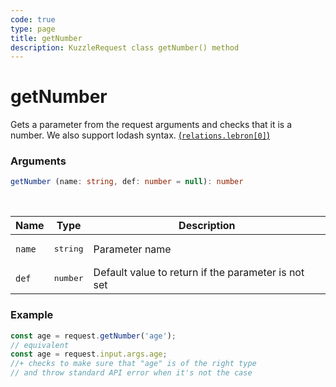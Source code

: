 ```yaml
---
code: true
type: page
title: getNumber
description: KuzzleRequest class getNumber() method
---
```


# getNumber

<SinceBadge version="2.16.9" />

Gets a parameter from the request arguments and checks that it is a number.
We also support lodash syntax. [(`relations.lebron[0]`)](https://lodash.com/docs/4.17.15#get)

### Arguments

```ts
getNumber (name: string, def: number = null): number
```

</br>

| Name   | Type              | Description    |
|--------|-------------------|----------------|
| `name` | <pre>string</pre> | Parameter name |
| `def` | <pre>number</pre> | Default value to return if the parameter is not set |


### Example

```ts
const age = request.getNumber('age');
// equivalent
const age = request.input.args.age;
//+ checks to make sure that "age" is of the right type
// and throw standard API error when it's not the case
```
